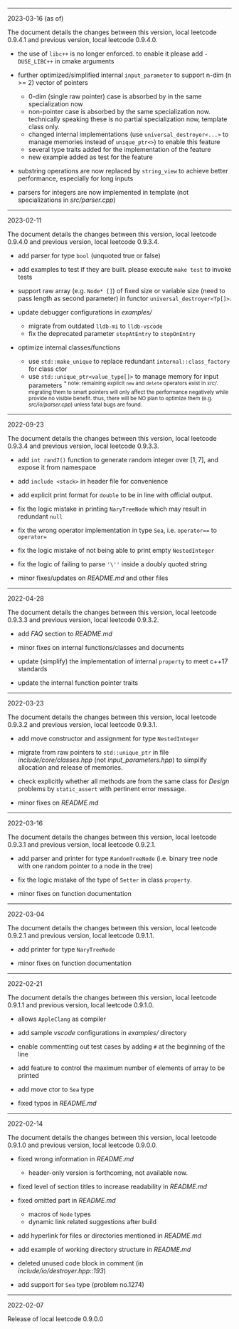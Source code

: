 
------------------------------------------------------------------------------
2023-03-16 (as of)

The document details the changes between this version, local leetcode 0.9.4.1 and previous version, local leetcode 0.9.4.0.

- the use of `libc++` is no longer enforced. to enable it please add `-DUSE_LIBC++` in cmake arguments

- further optimized/simplified internal `input_parameter` to support n-dim (n >= 2) vector of pointers
  - 0-dim (single raw pointer) case is absorbed by in the same specialization now
  - non-pointer case is absorbed by the same specialization now. technically speaking these is no partial specialization now, template class only. 
  - changed internal implementations (use `universal_destroyer<...>` to manage memories instead of `unique_ptr<>`) to enable this feature
  - several type traits added for the implementation of the feature
  - new example added as test for the feature

- substring operations are now replaced by `string_view` to achieve better performance, especially for long inputs

- parsers for integers are now implemented in template (not specializations in *src/parser.cpp*)


------------------------------------------------------------------------------
2023-02-11

The document details the changes between this version, local leetcode 0.9.4.0 and previous version, local leetcode 0.9.3.4.

- add parser for type `bool` (unquoted true or false)

- add examples to test if they are built. please execute `make test` to invoke tests

- support raw array (e.g. `Node* []`) of fixed size or variable size (need to pass length as second parameter) in functor `universal_destroyer<Tp[]>`.

- update debugger configurations in *examples/*
  - migrate from outdated `lldb-mi` to `lldb-vscode`
  - fix the deprecated parameter `stopAtEntry` to `stopOnEntry`

- optimize internal classes/functions
  - use `std::make_unique` to replace redundant `internal::class_factory` for class ctor
  - use `std::unique_ptr<value_type[]>` to manage memory for input parameters
  <sup>* note: remaining explicit `new` and `delete` operators exist in *src/*. migrating them to smart pointers will only affect the performance negatively while provide no visible benefit. thus, there will be NO plan to optimize them (e.g. *src/io/parser.cpp*) unless fatal bugs are found.</sup>


------------------------------------------------------------------------------
2022-09-23

The document details the changes between this version, local leetcode 0.9.3.4 and previous version, local leetcode 0.9.3.3.

- add `int rand7()` function to generate random integer over $[1, 7]$, and expose it from namespace

- add `include <stack>` in header file for convenience

- add explicit print format for `double` to be in line with official output.

- fix the logic mistake in printing `NaryTreeNode` which may result in redundant `null`

- fix the wrong operator implementation in type `Sea`, i.e. `operator==` to `operator=`

- fix the logic mistake of not being able to print empty `NestedInteger`

- fix the logic of failing to parse `'\''` inside a doubly quoted string

- minor fixes/updates on *README.md* and other files


------------------------------------------------------------------------------
2022-04-28

The document details the changes between this version, local leetcode 0.9.3.3 and previous version, local leetcode 0.9.3.2.

- add *FAQ* section to *README.md*

- minor fixes on internal functions/classes and documents

- update (simplify) the implementation of internal `property` to meet c++17 standards

- update the internal function pointer traits


------------------------------------------------------------------------------
2022-03-23

The document details the changes between this version, local leetcode 0.9.3.2 and previous version, local leetcode 0.9.3.1.

- add move constructor and assignment for type `NestedInteger`

- migrate from raw pointers to `std::unique_ptr` in file *include/core/classes.hpp* (not *input_parameters.hpp*) to simplify allocation and release of memories.

- check explicitly whether all methods are from the same class for *Design* problems by `static_assert` with pertinent error message.

- minor fixes on *README.md*


------------------------------------------------------------------------------
2022-03-16

The document details the changes between this version, local leetcode 0.9.3.1 and previous version, local leetcode 0.9.2.1.

- add parser and printer for type `RandomTreeNode` (i.e. binary tree node with one random pointer to a node in the tree)

- fix the logic mistake of the type of `Setter` in class `property`.

- minor fixes on function documentation


------------------------------------------------------------------------------
2022-03-04

The document details the changes between this version, local leetcode 0.9.2.1 and previous version, local leetcode 0.9.1.1.

- add printer for type `NaryTreeNode`

- minor fixes on function documentation


------------------------------------------------------------------------------
2022-02-21

The document details the changes between this version, local leetcode 0.9.1.1 and previous version, local leetcode 0.9.1.0.

- allows `AppleClang` as compiler

- add sample *vscode* configurations in *examples/* directory

- enable commentting out test cases by adding `#` at the beginning of the line

- add feature to control the maximum number of elements of array to be printed

- add move ctor to `Sea` type

- fixed typos in *README.md*


------------------------------------------------------------------------------
2022-02-14

The document details the changes between this version, local leetcode 0.9.1.0 and previous version, local leetcode 0.9.0.0.

- fixed wrong information in *README.md*
  - header-only version is forthcoming, not available now.

- fixed level of section titles to increase readability in *README.md*

- fixed omitted part in *README.md*
  - macros of `Node` types
  - dynamic link related suggestions after build

- add hyperlink for files or directories mentioned in *README.md*

- add example of working directory structure in *README.md*

- deleted unused code block in comment (in *include/io/destroyer.hpp::193*)

- add support for `Sea` type (problem no.1274)


------------------------------------------------------------------------------
2022-02-07

Release of local leetcode 0.9.0.0
